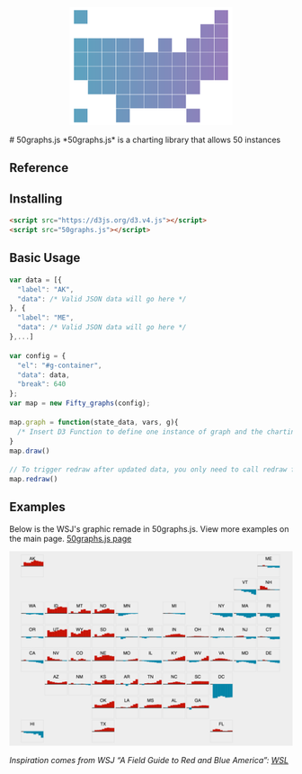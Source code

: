 

<p align="center">
  <a href="http://kylebutts.github.io/50graphs"><img src="/docs/logo.png"></a>
</p>
# 50graphs.js
*50graphs.js* is a charting library that allows 50 instances


## Reference

## Installing
```html
<script src="https://d3js.org/d3.v4.js"></script>
<script src="50graphs.js"></script>
```

## Basic Usage
```JavaScript
var data = [{
  "label": "AK",
  "data": /* Valid JSON data will go here */
}, {
  "label": "ME",
  "data": /* Valid JSON data will go here */
},...]

var config = {
  "el": "#g-container",
  "data": data,
  "break": 640
};
var map = new Fifty_graphs(config);

map.graph = function(state_data, vars, g){
  /* Insert D3 Function to define one instance of graph and the charting library will do the rest */
}
map.draw()

// To trigger redraw after updated data, you only need to call redraw function
map.redraw()
```

## Examples
Below is the WSJ's graphic remade in 50graphs.js. View more examples on the main page. [50graphs.js page](http://kylebutts.github.io/50graphs)

<p align="center">
  <img src="/docs/wsj_remade.png">
</p>

*Inspiration comes from WSJ “A Field Guide to Red and Blue America”: [WSL](http://graphics.wsj.com/elections/2016/field-guide-red-blue-america/)*
